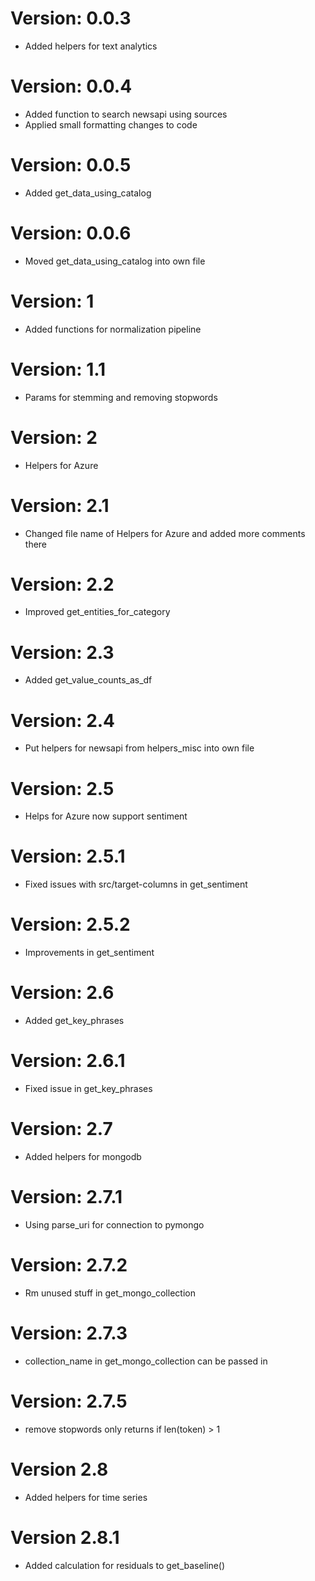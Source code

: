 # Version: 0.0.3
* Added helpers for text analytics

# Version: 0.0.4
* Added function to search newsapi using sources
* Applied small formatting changes to code

# Version: 0.0.5
* Added get_data_using_catalog

# Version: 0.0.6
* Moved get_data_using_catalog into own file

# Version: 1
* Added functions for normalization pipeline

# Version: 1.1
* Params for stemming and removing stopwords

# Version: 2
* Helpers for Azure

# Version: 2.1
* Changed file name of Helpers for Azure and added more comments there

# Version: 2.2
* Improved get_entities_for_category

# Version: 2.3
* Added get_value_counts_as_df

# Version: 2.4
* Put helpers for newsapi from helpers_misc into own file

# Version: 2.5
* Helps for Azure now support sentiment

# Version: 2.5.1
* Fixed issues with src/target-columns in get_sentiment

# Version: 2.5.2
* Improvements in get_sentiment

# Version: 2.6
* Added get_key_phrases

# Version: 2.6.1
* Fixed issue in get_key_phrases

# Version: 2.7
* Added helpers for mongodb

# Version: 2.7.1
* Using parse_uri for connection to pymongo

# Version: 2.7.2
* Rm unused stuff in get_mongo_collection

# Version: 2.7.3
* collection_name in get_mongo_collection can be passed in

# Version: 2.7.5
* remove stopwords only returns if len(token) > 1

# Version 2.8
* Added helpers for time series

# Version 2.8.1
* Added calculation for residuals to get_baseline()